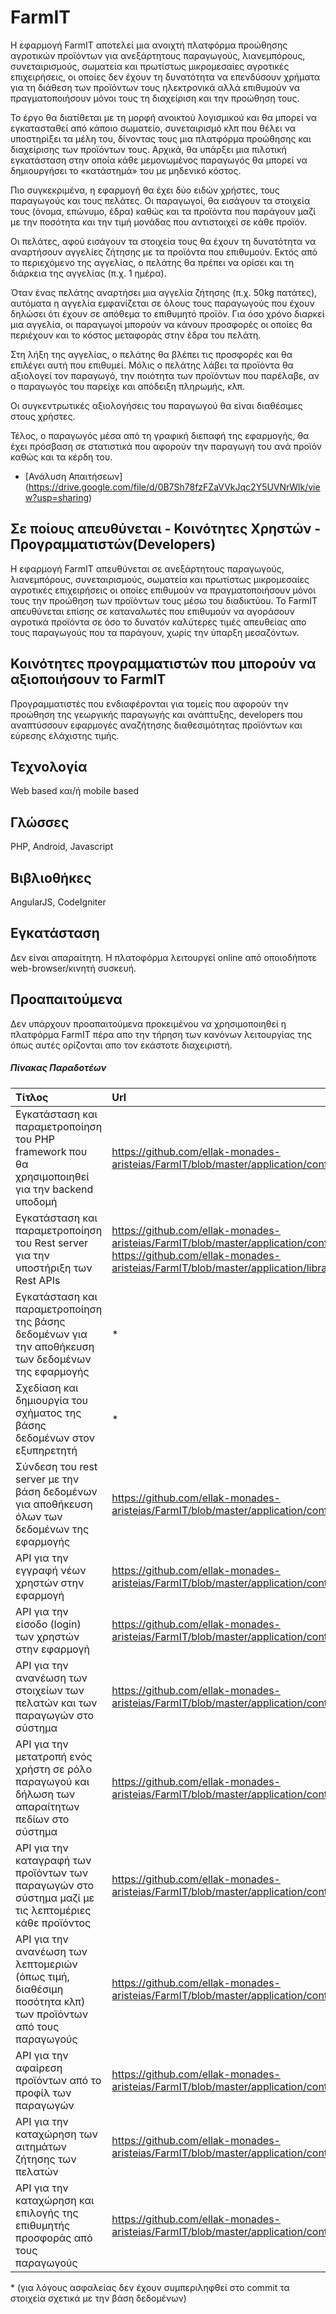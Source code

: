 # FarmIT
Η εφαρμογή FarmIT αποτελεί μια ανοιχτή πλατφόρμα προώθησης αγροτικών προϊόντων για ανεξάρτητους παραγωγούς, λιανεμπόρους, συνεταιρισμούς, σωματεία και πρωτίστως μικρομεσαίες αγροτικές επιχειρήσεις, οι οποίες δεν έχουν τη δυνατότητα να επενδύσουν χρήματα για τη διάθεση των προϊόντων τους ηλεκτρονικά αλλά επιθυμούν να πραγματοποιήσουν μόνοι τους τη διαχείριση και την 
προώθηση τους.

Το έργο θα διατίθεται με τη μορφή ανοικτού λογισμικού και θα μπορεί να εγκατασταθεί από κάποιο σωματείο, συνεταιρισμό κλπ που θέλει να υποστηρίξει τα μέλη του, δίνοντας τους μια πλατφόρμα προώθησης και διαχείρισης των προϊόντων τους. Αρχικά, θα υπάρξει μια πιλοτική εγκατάσταση στην οποία κάθε μεμονωμένος παραγωγός θα μπορεί να δημιουργήσει το «κατάστημά» του με μηδενικό κόστος.

Πιο συγκεκριμένα, η εφαρμογή θα έχει δύο ειδών χρήστες, τους παραγωγούς και τους πελάτες. Οι παραγωγοί, θα εισάγουν τα στοιχεία τους (όνομα, επώνυμο, έδρα) καθώς και τα προϊόντα που παράγουν μαζί με την ποσότητα και την τιμή μονάδας που αντιστοιχεί σε κάθε προϊόν.

Οι πελάτες, αφού εισάγουν τα στοιχεία τους θα έχουν τη δυνατότητα να αναρτήσουν αγγελίες ζήτησης με τα προϊόντα που επιθυμούν. Εκτός από το περιεχόμενο της αγγελίας, ο πελάτης θα πρέπει να ορίσει και τη διάρκεια της αγγελίας (π.χ. 1 ημέρα). 

Όταν ένας πελάτης αναρτήσει μια αγγελία ζήτησης (π.χ. 50kg πατάτες), αυτόματα η αγγελία εμφανίζεται σε όλους τους παραγωγούς που έχουν δηλώσει ότι έχουν σε απόθεμα το επιθυμητό προϊόν. Για όσο χρόνο διαρκεί μια αγγελία, οι παραγωγοί μπορούν να κάνουν προσφορές οι οποίες θα περιέχουν και το κόστος μεταφοράς στην έδρα του πελάτη.

Στη λήξη της αγγελίας, ο πελάτης θα βλέπει τις προσφορές και θα επιλέγει αυτή που επιθυμεί. Μόλις ο πελάτης λάβει τα προϊόντα θα αξιολογεί τον παραγωγό, την ποιότητα των προϊόντων που παρέλαβε, αν ο παραγωγός του παρείχε και απόδειξη πληρωμής, κλπ.

Οι συγκεντρωτικές αξιολογήσεις του παραγωγού θα είναι διαθέσιμες στους χρήστες. 

Τέλος, ο παραγωγός μέσα από τη γραφική διεπαφή της εφαρμογής, θα έχει πρόσβαση σε στατιστικά που αφορούν την παραγωγή του ανά προϊόν καθώς και τα κέρδη του.

* [Ανάλυση Απαιτήσεων] (https://drive.google.com/file/d/0B7Sh78fzFZaVVkJqc2Y5UVNrWlk/view?usp=sharing)


## Σε ποίους απευθύνεται - Κοινότητες Χρηστών - Προγραμματιστών(Developers) ##
Η εφαρμογή FarmIT απευθύνεται σε ανεξάρτητους παραγωγούς, λιανεμπόρους, συνεταιρισμούς, σωματεία και πρωτίστως μικρομεσαίες αγροτικές επιχειρήσεις οι οποίες επιθυμούν να πραγματοποιήσουν μόνοι τους την προώθηση των προϊόντων τους μέσω του διαδικτύου. Το FarmIT απευθύνεται επίσης σε καταναλωτές που επιθυμούν να αγοράσουν αγροτικά προϊόντα σε όσο το δυνατόν καλύτερες τιμές απευθείας απο τους παραγωγούς που τα παράγουν, χωρίς την ύπαρξη μεσαζόντων.

## Κοινότητες προγραμματιστών που μπορούν να αξιοποιήσουν το FarmIT ##
Προγραμματιστές που ενδιαφέρονται για τομείς που αφορούν την προώθηση της γεωργικής παραγωγής και ανάπτυξης, developers που αναπτύσσουν εφαρμογές αναζήτησης διαθεσιμότητας προϊόντων και εύρεσης ελάχιστης τιμής.

## Τεχνολογία ##
Web based και/ή mobile based
## Γλώσσες ##
PHP, Android, Javascript
## Βιβλιοθήκες ##
AngularJS, CodeIgniter

## Εγκατάσταση ##
Δεν είναι απαραίτητη. Η πλατοφόρμα λειτουργεί online από οποιοδήποτε web-browser/κινητή συσκευή.

## Προαπαιτούμενα ##
Δεν υπάρχουν προαπαιτούμενα προκειμένου να χρησιμοποιηθεί η πλατφόρμα FarmIT πέρα απο την τήρηση των κανόνων λειτουργίας της όπως αυτές ορίζονται απο τον εκάστοτε διαχειριστή.


##### Πίνακας Παραδοτέων #####
| Τίτλος        | Url           |
| :------------- |:-------------|
| Εγκατάσταση και παραμετροποίηση του PHP framework που θα χρησιμοποιηθεί για την backend υποδομή       | https://github.com/ellak-monades-aristeias/FarmIT/blob/master/application/config/config.php |
| Εγκατάσταση και παραμετροποίηση του Rest server για την υποστήριξη των Rest APIs       |  https://github.com/ellak-monades-aristeias/FarmIT/blob/master/application/config/rest.php https://github.com/ellak-monades-aristeias/FarmIT/blob/master/application/libraries/REST_Controller.php      |
| Εγκατάσταση και παραμετροποίηση της βάσης δεδομένων για την αποθήκευση των δεδομένων της εφαρμογής | *      |
| Σχεδίαση και δημιουργία του σχήματος της βάσης δεδομένων στον εξυπηρετητή | *      |
| Σύνδεση του rest server με την βάση δεδομένων για αποθήκευση όλων των δεδομένων της εφαρμογής  | https://github.com/ellak-monades-aristeias/FarmIT/blob/master/application/config/database.php      |
| API για την εγγραφή νέων χρηστών στην εφαρμογή | https://github.com/ellak-monades-aristeias/FarmIT/blob/master/application/controllers/api/Users.php      |
| API για την είσοδο (login) των χρηστών στην εφαρμογή | https://github.com/ellak-monades-aristeias/FarmIT/blob/master/application/controllers/api/Users.php      |
| API για την ανανέωση των στοιχείων των πελατών και των παραγωγών στο σύστημα | https://github.com/ellak-monades-aristeias/FarmIT/blob/master/application/controllers/api/Users.php      |
| API για την μετατροπή ενός χρήστη σε ρόλο παραγωγού και δήλωση των απαραίτητων πεδίων στο σύστημα | https://github.com/ellak-monades-aristeias/FarmIT/blob/master/application/controllers/api/Users.php      |
| API για την καταγραφή των προϊόντων των παραγωγών στο σύστημα μαζί με τις λεπτομέριες κάθε προϊόντος | https://github.com/ellak-monades-aristeias/FarmIT/blob/master/application/controllers/api/Users.php      |
| API για την ανανέωση των λεπτομεριών (όπως τιμή, διαθέσιμη ποσότητα κλπ) των προϊόντων από τους παραγωγούς | https://github.com/ellak-monades-aristeias/FarmIT/blob/master/application/controllers/api/Users.php      |
| API για την αφαίρεση προϊόντων από το προφίλ των παραγωγών | https://github.com/ellak-monades-aristeias/FarmIT/blob/master/application/controllers/api/Users.php      |
| API για την καταχώρηση των αιτημάτων ζήτησης των πελατών | https://github.com/ellak-monades-aristeias/FarmIT/blob/master/application/controllers/api/Offers.php      |
| API για την καταχώρηση και επιλογής της επιθυμητής προσφοράς από τους παραγωγούς | https://github.com/ellak-monades-aristeias/FarmIT/blob/master/application/controllers/api/Offers.php      |
\*  (για λόγους ασφαλείας δεν έχουν συμπεριληφθεί στο commit τα στοιχεία σχετικά με την βάση δεδομένων)
